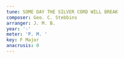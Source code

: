 ```yaml
---
tune: SOME DAY THE SILVER CORD WILL BREAK
composer: Geo. C. Stebbins
arranger: J. M. B.
year: '-'
meter: 'P. M. '
key: F Major
anacrusis: 0
---
```

